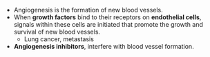 - Angiogenesis is the formation of new blood vessels.
- When **growth factors** bind to their receptors on **endothelial cells**, signals within these cells are initiated that promote the growth and survival of new blood vessels.
	- Lung cancer, metastasis
- **Angiogenesis inhibitors**, interfere with blood vessel formation.